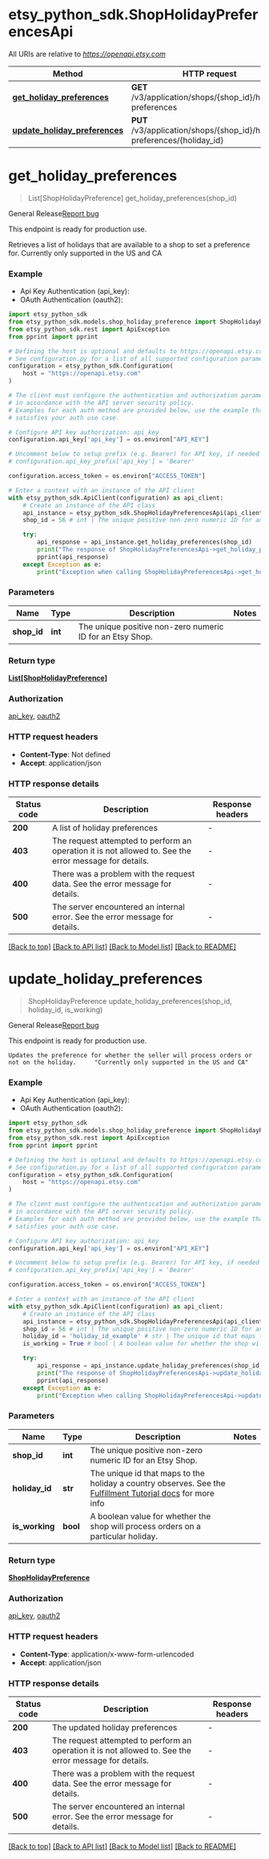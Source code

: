 # etsy_python_sdk.ShopHolidayPreferencesApi

All URIs are relative to *https://openapi.etsy.com*

Method | HTTP request | Description
------------- | ------------- | -------------
[**get_holiday_preferences**](ShopHolidayPreferencesApi.md#get_holiday_preferences) | **GET** /v3/application/shops/{shop_id}/holiday-preferences | 
[**update_holiday_preferences**](ShopHolidayPreferencesApi.md#update_holiday_preferences) | **PUT** /v3/application/shops/{shop_id}/holiday-preferences/{holiday_id} | 


# **get_holiday_preferences**
> List[ShopHolidayPreference] get_holiday_preferences(shop_id)

<div class="wt-display-flex-xs wt-align-items-center wt-mt-xs-2 wt-mb-xs-3"><span class="wt-badge wt-badge--notificationPrimary wt-bg-slime-tint wt-mr-xs-2">General Release</span><a class="wt-text-link" href="https://github.com/etsy/open-api/discussions" target="_blank" rel="noopener noreferrer">Report bug</a></div><div class="wt-display-flex-xs wt-align-items-center wt-mt-xs-2 wt-mb-xs-3"><p class="wt-text-body-01 banner-text">This endpoint is ready for production use.</p></div>

Retrieves a list of holidays that are available to a shop to set a preference for. Currently only supported in the US and CA

### Example

* Api Key Authentication (api_key):
* OAuth Authentication (oauth2):

```python
import etsy_python_sdk
from etsy_python_sdk.models.shop_holiday_preference import ShopHolidayPreference
from etsy_python_sdk.rest import ApiException
from pprint import pprint

# Defining the host is optional and defaults to https://openapi.etsy.com
# See configuration.py for a list of all supported configuration parameters.
configuration = etsy_python_sdk.Configuration(
    host = "https://openapi.etsy.com"
)

# The client must configure the authentication and authorization parameters
# in accordance with the API server security policy.
# Examples for each auth method are provided below, use the example that
# satisfies your auth use case.

# Configure API key authorization: api_key
configuration.api_key['api_key'] = os.environ["API_KEY"]

# Uncomment below to setup prefix (e.g. Bearer) for API key, if needed
# configuration.api_key_prefix['api_key'] = 'Bearer'

configuration.access_token = os.environ["ACCESS_TOKEN"]

# Enter a context with an instance of the API client
with etsy_python_sdk.ApiClient(configuration) as api_client:
    # Create an instance of the API class
    api_instance = etsy_python_sdk.ShopHolidayPreferencesApi(api_client)
    shop_id = 56 # int | The unique positive non-zero numeric ID for an Etsy Shop.

    try:
        api_response = api_instance.get_holiday_preferences(shop_id)
        print("The response of ShopHolidayPreferencesApi->get_holiday_preferences:\n")
        pprint(api_response)
    except Exception as e:
        print("Exception when calling ShopHolidayPreferencesApi->get_holiday_preferences: %s\n" % e)
```



### Parameters


Name | Type | Description  | Notes
------------- | ------------- | ------------- | -------------
 **shop_id** | **int**| The unique positive non-zero numeric ID for an Etsy Shop. | 

### Return type

[**List[ShopHolidayPreference]**](ShopHolidayPreference.md)

### Authorization

[api_key](../README.md#api_key), [oauth2](../README.md#oauth2)

### HTTP request headers

 - **Content-Type**: Not defined
 - **Accept**: application/json

### HTTP response details

| Status code | Description | Response headers |
|-------------|-------------|------------------|
**200** | A list of holiday preferences |  -  |
**403** | The request attempted to perform an operation it is not allowed to. See the error message for details. |  -  |
**400** | There was a problem with the request data. See the error message for details. |  -  |
**500** | The server encountered an internal error. See the error message for details. |  -  |

[[Back to top]](#) [[Back to API list]](../README.md#documentation-for-api-endpoints) [[Back to Model list]](../README.md#documentation-for-models) [[Back to README]](../README.md)

# **update_holiday_preferences**
> ShopHolidayPreference update_holiday_preferences(shop_id, holiday_id, is_working)

<div class="wt-display-flex-xs wt-align-items-center wt-mt-xs-2 wt-mb-xs-3"><span class="wt-badge wt-badge--notificationPrimary wt-bg-slime-tint wt-mr-xs-2">General Release</span><a class="wt-text-link" href="https://github.com/etsy/open-api/discussions" target="_blank" rel="noopener noreferrer">Report bug</a></div><div class="wt-display-flex-xs wt-align-items-center wt-mt-xs-2 wt-mb-xs-3"><p class="wt-text-body-01 banner-text">This endpoint is ready for production use.</p></div>

    Updates the preference for whether the seller will process orders or not on the holiday.     "Currently only supported in the US and CA"

### Example

* Api Key Authentication (api_key):
* OAuth Authentication (oauth2):

```python
import etsy_python_sdk
from etsy_python_sdk.models.shop_holiday_preference import ShopHolidayPreference
from etsy_python_sdk.rest import ApiException
from pprint import pprint

# Defining the host is optional and defaults to https://openapi.etsy.com
# See configuration.py for a list of all supported configuration parameters.
configuration = etsy_python_sdk.Configuration(
    host = "https://openapi.etsy.com"
)

# The client must configure the authentication and authorization parameters
# in accordance with the API server security policy.
# Examples for each auth method are provided below, use the example that
# satisfies your auth use case.

# Configure API key authorization: api_key
configuration.api_key['api_key'] = os.environ["API_KEY"]

# Uncomment below to setup prefix (e.g. Bearer) for API key, if needed
# configuration.api_key_prefix['api_key'] = 'Bearer'

configuration.access_token = os.environ["ACCESS_TOKEN"]

# Enter a context with an instance of the API client
with etsy_python_sdk.ApiClient(configuration) as api_client:
    # Create an instance of the API class
    api_instance = etsy_python_sdk.ShopHolidayPreferencesApi(api_client)
    shop_id = 56 # int | The unique positive non-zero numeric ID for an Etsy Shop.
    holiday_id = 'holiday_id_example' # str | The unique id that maps to the holiday a country observes. See the [Fulfillment Tutorial docs](https://developer.etsy.com/documentation/tutorials/fulfillment/#country-holidays) for more info
    is_working = True # bool | A boolean value for whether the shop will process orders on a particular holiday.

    try:
        api_response = api_instance.update_holiday_preferences(shop_id, holiday_id, is_working)
        print("The response of ShopHolidayPreferencesApi->update_holiday_preferences:\n")
        pprint(api_response)
    except Exception as e:
        print("Exception when calling ShopHolidayPreferencesApi->update_holiday_preferences: %s\n" % e)
```



### Parameters


Name | Type | Description  | Notes
------------- | ------------- | ------------- | -------------
 **shop_id** | **int**| The unique positive non-zero numeric ID for an Etsy Shop. | 
 **holiday_id** | **str**| The unique id that maps to the holiday a country observes. See the [Fulfillment Tutorial docs](https://developer.etsy.com/documentation/tutorials/fulfillment/#country-holidays) for more info | 
 **is_working** | **bool**| A boolean value for whether the shop will process orders on a particular holiday. | 

### Return type

[**ShopHolidayPreference**](ShopHolidayPreference.md)

### Authorization

[api_key](../README.md#api_key), [oauth2](../README.md#oauth2)

### HTTP request headers

 - **Content-Type**: application/x-www-form-urlencoded
 - **Accept**: application/json

### HTTP response details

| Status code | Description | Response headers |
|-------------|-------------|------------------|
**200** | The updated holiday preferences |  -  |
**403** | The request attempted to perform an operation it is not allowed to. See the error message for details. |  -  |
**400** | There was a problem with the request data. See the error message for details. |  -  |
**500** | The server encountered an internal error. See the error message for details. |  -  |

[[Back to top]](#) [[Back to API list]](../README.md#documentation-for-api-endpoints) [[Back to Model list]](../README.md#documentation-for-models) [[Back to README]](../README.md)

